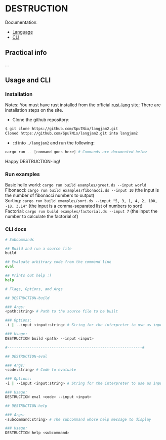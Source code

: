 # DESTRUCTION

Documentation:

- [Language](documentation.md)
- [CLI](#usage-and-cli)

## Practical info

...

## Usage and CLI

### Installation

Notes: You must have rust installed from the official [rust-lang](https://www.rust-lang.org/tools/install) site; There are installation steps on the site.

- Clone the github repository:

```sh
$ git clone https://github.com/Spu7Nix/langjam2.git
Cloned https://github.com/Spu7Nix/langjam2.git into langjam2
```

- `cd` into `./langjam2` and run the following:

```sh
cargo run -- [command goes here] # Commands are documented below
```

Happy DESTRUCTION-ing!

### Run examples

Basic hello world: `cargo run build examples/greet.ds --input world`  
Fibonacci: `cargo run build examples/fibonacci.ds --input 10` (the input is the number of fibonacci numbers to output)  
Sorting: `cargo run build examples/sort.ds --input "5, 3, 1, 4, 2, 100, -10, 3.14"` (the input is a comma-separated list of numbers to sort)  
Factorial: `cargo run build examples/factorial.ds --input 7` (the input the number to calculate the factorial of)  

### CLI docs

```sh
# Subcommands

## Build and run a source file
build

## Evaluate arbitrary code from the command line
eval

## Prints out help :)
help

# Flags, Options, and Args

## DESTRUCTION-build

### Args:
<path:string> # Path to the source file to be built

### Options:
-i | --input <input:string> # String for the interpreter to use as input

### Usage:
DESTRUCTION build <path> --input <input>

#-------------------------------------------------------------#

## DESTRUCTION-eval

### Args:
<code:string> # Code to evaluate

### Options:
-i | --input <input:string> # String for the interpreter to use as input

### Usage:
DESTRUCTION eval <code> --input <input>

## DESTRUCTION-help

### Args:
<subcommand:string> # The subcommand whose help message to display

### Usage:
DESTRUCTION help <subcommand>
```
